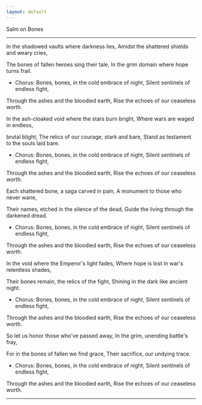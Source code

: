 ```yaml
---
layout: default
---
```


Salm on Bones

---

In the shadowed vaults where darkness lies, Amidst the shattered shields and weary cries, 

The bones of fallen heroes sing their tale, In the grim domain where hope turns frail.


- Chorus: Bones, bones, in the cold embrace of night, Silent sentinels of endless fight, 

Through the ashes and the bloodied earth, Rise the echoes of our ceaseless worth.


In the ash-cloaked void where the stars burn bright, Where wars are waged in endless, 

brutal blight, The relics of our courage, stark and bare, Stand as testament to the souls laid bare.


- Chorus: Bones, bones, in the cold embrace of night, Silent sentinels of endless fight, 

Through the ashes and the bloodied earth, Rise the echoes of our ceaseless worth.


Each shattered bone, a saga carved in pain, A monument to those who never wane, 

Their names, etched in the silence of the dead, Guide the living through the darkened dread.


- Chorus: Bones, bones, in the cold embrace of night, Silent sentinels of endless fight, 

Through the ashes and the bloodied earth, Rise the echoes of our ceaseless worth.


In the void where the Emperor's light fades, Where hope is lost in war's relentless shades, 

Their bones remain, the relics of the fight, Shining in the dark like ancient night.


- Chorus: Bones, bones, in the cold embrace of night, Silent sentinels of endless fight, 

Through the ashes and the bloodied earth, Rise the echoes of our ceaseless worth.


So let us honor those who’ve passed away, In the grim, unending battle's fray, 

For in the bones of fallen we find grace, Their sacrifice, our undying trace.


- Chorus: Bones, bones, in the cold embrace of night, Silent sentinels of endless fight, 

Through the ashes and the bloodied earth, Rise the echoes of our ceaseless worth.


---
